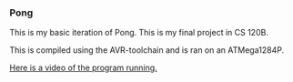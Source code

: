 ### Pong

This is my basic iteration of Pong. This is my final project in CS 120B.

This is compiled using the AVR-toolchain and is ran on an ATMega1284P.

[Here is a video of the program running.](https://youtu.be/q7pKWLKfZMI)